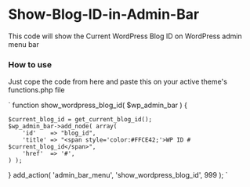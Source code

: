 # Show-Blog-ID-in-Admin-Bar
This code will show the Current WordPress Blog ID on WordPress admin menu bar

### How to use
Just cope the code from here and paste this on your active theme's functions.php file

`
function show_wordpress_blog_id( $wp_admin_bar ) {
	
	$current_blog_id = get_current_blog_id();
	$wp_admin_bar->add_node( array(
		'id'    => "blog_id",
		'title' => "<span style='color:#FFCE42;'>WP ID # $current_blog_id</span>",
		'href'  => '#',
	) );
}
add_action( 'admin_bar_menu', 'show_wordpress_blog_id', 999 );
`
